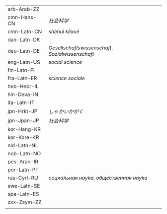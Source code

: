 | | |
|-|-|
| arb-Arab-ZZ |  |
| cmn-Hans-CN | _社会科学_ |
| cmn-Latn-CN | _shèhuì kēxué_ |
| dan-Latn-DK |  |
| deu-Latn-DE | _Gesellschaftswissenschaft_, _Sozialwissenschaft_ |
| eng-Latn-US | _social science_ |
| fin-Latn-FI |  |
| fra-Latn-FR | _science sociale_ |
| heb-Hebr-IL |  |
| hin-Deva-IN |  |
| ita-Latn-IT |  |
| jpn-Hrkt-JP | _しゃかいかがく_ |
| jpn-Jpan-JP | _社会科学_ |
| kor-Hang-KR |  |
| kor-Kore-KR |  |
| nld-Latn-NL |  |
| nob-Latn-NO |  |
| pes-Aran-IR |  |
| por-Latn-PT |  |
| rus-Cyrl-RU | _социа́льная нау́ка_, _обще́ственная нау́ка_ |
| swe-Latn-SE |  |
| spa-Latn-ES |  |
| zxx-Zsym-ZZ |  |
|  |  |
